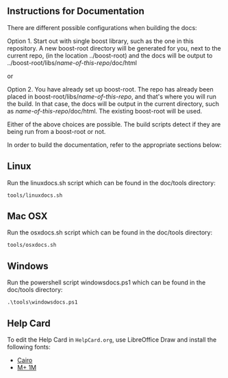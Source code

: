 ## Instructions for Documentation

There are different possible configurations when building the docs:  

Option 1. Start out with single boost library, such as the one in this repository. A new boost-root directory will be generated for you, next to the current repo, (in the location ../boost-root)  and the docs will be output to ../boost-root/libs/_name-of-this-repo_/doc/html  

or  

Option 2. You have already set up boost-root. The repo has already been placed in boost-root/libs/_name-of-this-repo_, and that's where you will run the build. In that case, the docs will be output in the current directory, such as _name-of-this-repo_/doc/html.  The existing boost-root will be used.  

Either of the above choices are possible. The build scripts detect if they are being run from a boost-root or not.

In order to build the documentation, refer to the appropriate sections below:

## Linux

Run the linuxdocs.sh script which can be found in the doc/tools directory: 
```
tools/linuxdocs.sh
```


## Mac OSX

Run the osxdocs.sh script which can be found in the doc/tools directory:
```
tools/osxdocs.sh
```

## Windows

Run the powershell script windowsdocs.ps1 which can be found in the doc/tools directory:
```
.\tools\windowsdocs.ps1
```

## Help Card

To edit the Help Card in `HelpCard.org`, use LibreOffice Draw and install the
following fonts:

- [Cairo](https://fonts.google.com/specimen/Cairo)
- [M+ 1M](https://www.fontsquirrel.com/fonts/m-1m)